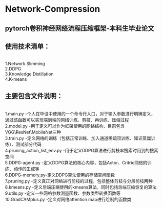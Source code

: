 # Network-Compression
## pytorch卷积神经网络流程压缩框架-本科生毕业论文

## 使用技术清单：
<br>1.Network Slimming
<br>2.DDPG
<br>3.Knowledge Distillation
<br>4.K-means

## 主要包含文件说明：
<br>1.main.py     -个人在毕设中使用的一个命令行入口，对于输入参数进行明确定义，通过该函数可以实现端到端的网络训练、剪枝、再训练、压缩过程
<br>2.model.py    -用于定义可以作为框架使用的网络结构，目前包含VGG\ResNet\MobileNet三种
<br>3.train.py    -定义网络的训练（包括正常训练、加入通道稀疏项训练、知识蒸馏训练）、测试部分代码
<br>4.pruning_action_list_env.py  -用于定义DDPG算法进行剪枝率搜索时用到的搜索空间
<br>5.DDPG-agent.py -定义DDPG算法的核心内容，包括Actor、Critric网络的训练、动作的生成等
<br>6.DDPG-memory.py-定义DDPG算法使用的存储空间函数
<br>7.pruning.py  -定义真正对网络进行剪枝的过程，包括整体剪枝与分层剪枝两种
<br>8.kmeans.py   -定义后端压缩使用的kmeans算法，同时包括后端压缩恢复的算法
<br>9.utils.py    -定义一些网络参数测量函数、参数类型转换函数等
<br>10.GradCAMplus.py -定义对网络attention map进行绘制的函数类

